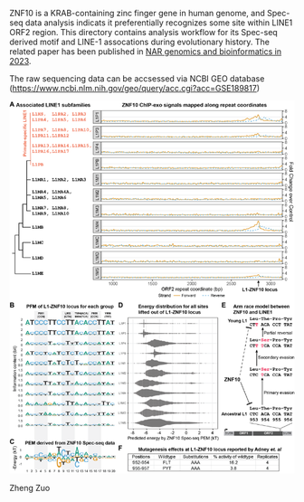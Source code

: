 ZNF10 is a KRAB-containing zinc finger gene in human genome, and Spec-seq data analysis indicats it preferentially recognizes some site within LINE1 ORF2 region. This directory contains analysis workflow for its Spec-seq derived motif and LINE-1 assocations during evolutionary history. The related paper has been published in [NAR genomics and bioinformatics in 2023](https://academic.oup.com/nargab/article/5/3/lqad078/7260979?searchresult=1).

The raw sequencing data can be accsessed via NCBI GEO database (https://www.ncbi.nlm.nih.gov/geo/query/acc.cgi?acc=GSE189817)

![](images/Figure%202.png)

Zheng Zuo

